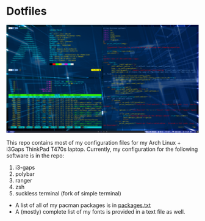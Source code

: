 # Dotfiles

![alt text](Pictures/screenshots/desktop.png "My desktop")

This repo contains most of my configuration files for my Arch Linux + i3Gaps ThinkPad T470s laptop.  Currently, my configuration for the following software is in the repo:

1) i3-gaps
2) polybar
3) ranger
4) zsh
5) suckless terminal (fork of simple terminal)

- A list of all of my pacman packages is in [packages.txt](packages.txt)
- A (mostly) complete list of my fonts is provided in a text file as well.

